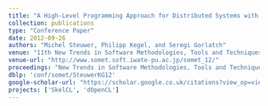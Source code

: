 ```yaml
---
title: "A High-Level Programming Approach for Distributed Systems with Accelerators"
collection: publications
type: "Conference Paper"
date: 2012-09-26
authors: "Michel Steuwer, Philipp Kegel, and Seregi Gorlatch"
venue: "11th New Trends in Software Methodologies, Tools and Techniques (SoMeT)"
venue-url: "http://www.somet.soft.iwate-pu.ac.jp/somet_12/"
proceedings: "New Trends in Software Methodologies, Tools and Techniques - Proceedings of the Eleventh SoMeT '12, Genoa, Italy, September 26-28, 2012"
dblp: 'conf/somet/SteuwerKG12'
google-scholar-url: "https://scholar.google.co.uk/citations?view_op=view_citation&hl=en&user=XdXJRZEAAAAJ&cstart=20&pagesize=80&citation_for_view=XdXJRZEAAAAJ:2osOgNQ5qMEC"
projects: ['SkelCL', 'dOpenCL']
---
```

